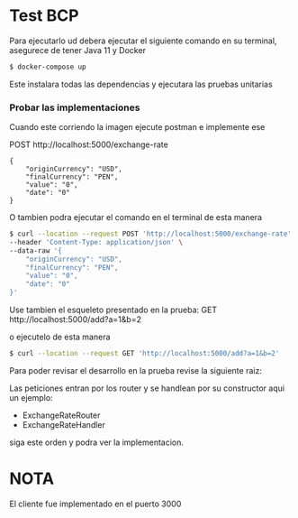 # Test BCP

Para ejecutarlo ud debera ejecutar el siguiente comando en su terminal, asegurece de tener Java 11 y Docker

```bash
$ docker-compose up
```

Este instalara todas las dependencias y ejecutara las pruebas unitarias

### Probar las implementaciones

Cuando este corriendo la imagen ejecute postman e implemente ese

POST http://localhost:5000/exchange-rate

```
{
    "originCurrency": "USD",
    "finalCurrency": "PEN",
    "value": "0",
    "date": "0"
}
```

O tambien podra ejecutar el comando en el terminal de esta manera

```bash
$ curl --location --request POST 'http://localhost:5000/exchange-rate' \
--header 'Content-Type: application/json' \
--data-raw '{
    "originCurrency": "USD",
    "finalCurrency": "PEN",
    "value": "0",
    "date": "0"
}'
```

Use tambien el esqueleto presentado en la prueba:
GET http://localhost:5000/add?a=1&b=2

o ejecutelo de esta manera

```bash
$ curl --location --request GET 'http://localhost:5000/add?a=1&b=2'
```

Para poder revisar el desarrollo en la prueba revise la siguiente raiz:

Las peticiones entran por los router y se handlean por su constructor aqui un ejemplo:

- ExchangeRateRouter
- ExchangeRateHandler

siga este orden y podra ver la implementacion.

# NOTA
El cliente fue implementado en el puerto 3000
